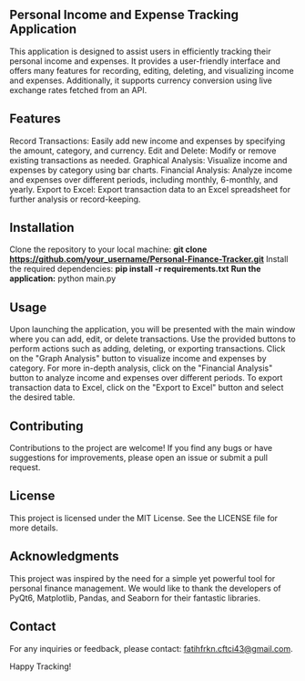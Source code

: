 ## Personal Income and Expense Tracking Application

This application is designed to assist users in efficiently tracking their personal income and expenses. It provides a user-friendly interface and offers many features for recording, editing, deleting, and visualizing income and expenses. Additionally, it supports currency conversion using live exchange rates fetched from an API.

## Features
Record Transactions: Easily add new income and expenses by specifying the amount, category, and currency.
Edit and Delete: Modify or remove existing transactions as needed.
Graphical Analysis: Visualize income and expenses by category using bar charts.
Financial Analysis: Analyze income and expenses over different periods, including monthly, 6-monthly, and yearly.
Export to Excel: Export transaction data to an Excel spreadsheet for further analysis or record-keeping.

## Installation
Clone the repository to your local machine:
**git clone https://github.com/your_username/Personal-Finance-Tracker.git**
Install the required dependencies:
**pip install -r requirements.txt**
**Run the application:**
python main.py

## Usage
Upon launching the application, you will be presented with the main window where you can add, edit, or delete transactions.
Use the provided buttons to perform actions such as adding, deleting, or exporting transactions.
Click on the "Graph Analysis" button to visualize income and expenses by category.
For more in-depth analysis, click on the "Financial Analysis" button to analyze income and expenses over different periods.
To export transaction data to Excel, click on the "Export to Excel" button and select the desired table.

## Contributing
Contributions to the project are welcome! If you find any bugs or have suggestions for improvements, please open an issue or submit a pull request.

## License
This project is licensed under the MIT License. See the LICENSE file for more details.

## Acknowledgments
This project was inspired by the need for a simple yet powerful tool for personal finance management.
We would like to thank the developers of PyQt6, Matplotlib, Pandas, and Seaborn for their fantastic libraries.

## Contact
For any inquiries or feedback, please contact: fatihfrkn.cftci43@gmail.com.

Happy Tracking!
